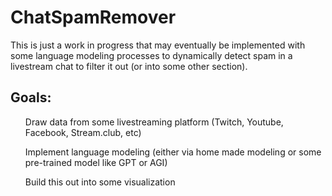 # ChatSpamRemover

This is just a work in progress that may eventually be implemented with some language modeling processes to dynamically detect spam in a livestream chat to filter it out (or into some other section).

## Goals:

<ul>
  Draw data from some livestreaming platform (Twitch, Youtube, Facebook, Stream.club, etc)  
  
  Implement language modeling (either via home made modeling or some pre-trained model like GPT or AGI)
  
  Build this out into some visualization  
</ul>
